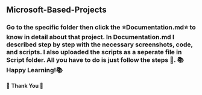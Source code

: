 ## Microsoft-Based-Projects
### Go to the specific folder then click the :star:Documentation.md:star:&nbsp;to know in detail about that project. In Documentation.md I described step by step with the necessary screenshots, code, and scripts. I also uploaded the scripts as a seperate file in Script folder. All you have to do is just follow the steps 🙂. :books:Happy Learning!:books:
:diamond_shape_with_a_dot_inside: <b>Thank You<b> :diamond_shape_with_a_dot_inside:
